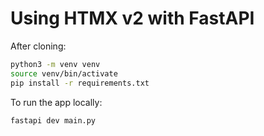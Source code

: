 # Using HTMX v2 with FastAPI

After cloning:

```sh
python3 -m venv venv
source venv/bin/activate
pip install -r requirements.txt
```

To run the app locally:

```sh
fastapi dev main.py
```
